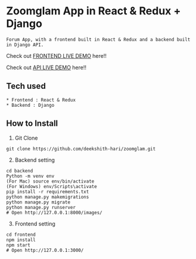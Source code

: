 # Zoomglam App in React & Redux + Django

```
Forum App, with a frontend built in React & Redux and a backend built in Django API.
```

Check out [FRONTEND LIVE DEMO](https://zoomglam-frontend-production.herokuapp.com/) here!!

Check out [API LIVE DEMO](https://zoomglam-backend-production.herokuapp.com/) here!!

## Tech used

```
* Frontend : React & Redux
* Backend : Django
```

## How to Install

1. Git Clone

```
git clone https://github.com/deekshith-hari/zoomglam.git
```

2. Backend setting

```
cd backend
Python -m venv env
(For Mac) source env/bin/activate
(For Windows) env/Scripts\activate
pip install -r requirements.txt
python manage.py makemigrations
python manage.py migrate
python manage.py runserver
# Open http://127.0.0.1:8000/images/
```

3. Frontend setting

```
cd frontend
npm install
npm start
# Open http://127.0.0.1:3000/
```
